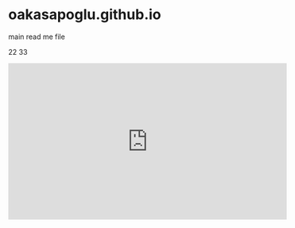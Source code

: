 # oakasapoglu.github.io

main read me file


22 33


<iframe width="560" height="315" src="https://www.youtube.com/embed/hjMx8EuyZJ8?start=90" title="YouTube video player" frameborder="0" allow="accelerometer; autoplay; clipboard-write; encrypted-media; gyroscope; picture-in-picture" allowfullscreen></iframe>
